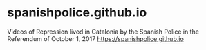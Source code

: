# spanishpolice.github.io
Videos of Repression lived in Catalonia by the Spanish Police in the Referendum of October 1, 2017
https://spanishpolice.github.io

